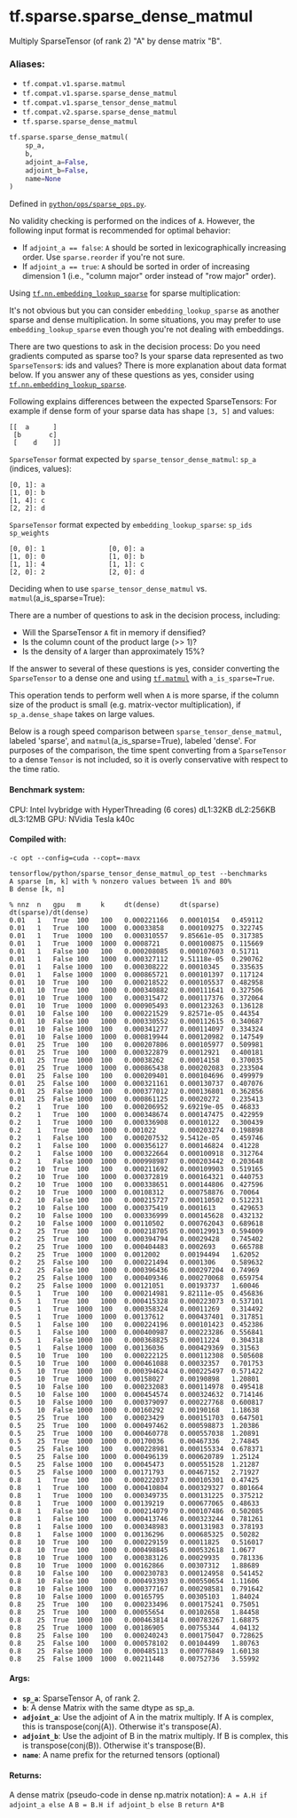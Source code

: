 <div itemscope itemtype="http://developers.google.com/ReferenceObject">
<meta itemprop="name" content="tf.sparse.sparse_dense_matmul" />
<meta itemprop="path" content="Stable" />
</div>

# tf.sparse.sparse_dense_matmul

Multiply SparseTensor (of rank 2) "A" by dense matrix "B".

### Aliases:

* `tf.compat.v1.sparse.matmul`
* `tf.compat.v1.sparse.sparse_dense_matmul`
* `tf.compat.v1.sparse_tensor_dense_matmul`
* `tf.compat.v2.sparse.sparse_dense_matmul`
* `tf.sparse.sparse_dense_matmul`

``` python
tf.sparse.sparse_dense_matmul(
    sp_a,
    b,
    adjoint_a=False,
    adjoint_b=False,
    name=None
)
```



Defined in [`python/ops/sparse_ops.py`](/code/stable/tensorflow/python/ops/sparse_ops.py).

<!-- Placeholder for "Used in" -->

No validity checking is performed on the indices of `A`.  However, the
following input format is recommended for optimal behavior:

* If `adjoint_a == false`: `A` should be sorted in lexicographically
  increasing order.  Use `sparse.reorder` if you're not sure.
* If `adjoint_a == true`: `A` should be sorted in order of increasing
  dimension 1 (i.e., "column major" order instead of "row major" order).

Using <a href="../../tf/nn/embedding_lookup_sparse.md"><code>tf.nn.embedding_lookup_sparse</code></a> for sparse multiplication:

It's not obvious but you can consider `embedding_lookup_sparse` as another
sparse and dense multiplication. In some situations, you may prefer to use
`embedding_lookup_sparse` even though you're not dealing with embeddings.

There are two questions to ask in the decision process: Do you need gradients
computed as sparse too? Is your sparse data represented as two
`SparseTensor`s: ids and values? There is more explanation about data format
below. If you answer any of these questions as yes, consider using
<a href="../../tf/nn/embedding_lookup_sparse.md"><code>tf.nn.embedding_lookup_sparse</code></a>.

Following explains differences between the expected SparseTensors:
For example if dense form of your sparse data has shape `[3, 5]` and values:

    [[  a      ]
     [b       c]
     [    d    ]]


`SparseTensor` format expected by `sparse_tensor_dense_matmul`:
 `sp_a` (indices, values):

    [0, 1]: a
    [1, 0]: b
    [1, 4]: c
    [2, 2]: d

`SparseTensor` format expected by `embedding_lookup_sparse`:
 `sp_ids`                 `sp_weights`

    [0, 0]: 1                [0, 0]: a
    [1, 0]: 0                [1, 0]: b
    [1, 1]: 4                [1, 1]: c
    [2, 0]: 2                [2, 0]: d


Deciding when to use `sparse_tensor_dense_matmul` vs.
`matmul`(a_is_sparse=True):

There are a number of questions to ask in the decision process, including:

* Will the SparseTensor `A` fit in memory if densified?
* Is the column count of the product large (>> 1)?
* Is the density of `A` larger than approximately 15%?

If the answer to several of these questions is yes, consider
converting the `SparseTensor` to a dense one and using <a href="../../tf/linalg/matmul.md"><code>tf.matmul</code></a> with
`a_is_sparse=True`.

This operation tends to perform well when `A` is more sparse, if the column
size of the product is small (e.g. matrix-vector multiplication), if
`sp_a.dense_shape` takes on large values.

Below is a rough speed comparison between `sparse_tensor_dense_matmul`,
labeled 'sparse', and `matmul`(a_is_sparse=True), labeled 'dense'.  For
purposes of the comparison, the time spent converting from a `SparseTensor` to
a dense `Tensor` is not included, so it is overly conservative with respect to
the time ratio.

#### Benchmark system:


CPU: Intel Ivybridge with HyperThreading (6 cores) dL1:32KB dL2:256KB dL3:12MB
GPU: NVidia Tesla k40c

#### Compiled with:


`-c opt --config=cuda --copt=-mavx`

```
tensorflow/python/sparse_tensor_dense_matmul_op_test --benchmarks
A sparse [m, k] with % nonzero values between 1% and 80%
B dense [k, n]

% nnz  n   gpu   m     k     dt(dense)     dt(sparse)   dt(sparse)/dt(dense)
0.01   1   True  100   100   0.000221166   0.00010154   0.459112
0.01   1   True  100   1000  0.00033858    0.000109275  0.322745
0.01   1   True  1000  100   0.000310557   9.85661e-05  0.317385
0.01   1   True  1000  1000  0.0008721     0.000100875  0.115669
0.01   1   False 100   100   0.000208085   0.000107603  0.51711
0.01   1   False 100   1000  0.000327112   9.51118e-05  0.290762
0.01   1   False 1000  100   0.000308222   0.00010345   0.335635
0.01   1   False 1000  1000  0.000865721   0.000101397  0.117124
0.01   10  True  100   100   0.000218522   0.000105537  0.482958
0.01   10  True  100   1000  0.000340882   0.000111641  0.327506
0.01   10  True  1000  100   0.000315472   0.000117376  0.372064
0.01   10  True  1000  1000  0.000905493   0.000123263  0.136128
0.01   10  False 100   100   0.000221529   9.82571e-05  0.44354
0.01   10  False 100   1000  0.000330552   0.000112615  0.340687
0.01   10  False 1000  100   0.000341277   0.000114097  0.334324
0.01   10  False 1000  1000  0.000819944   0.000120982  0.147549
0.01   25  True  100   100   0.000207806   0.000105977  0.509981
0.01   25  True  100   1000  0.000322879   0.00012921   0.400181
0.01   25  True  1000  100   0.00038262    0.00014158   0.370035
0.01   25  True  1000  1000  0.000865438   0.000202083  0.233504
0.01   25  False 100   100   0.000209401   0.000104696  0.499979
0.01   25  False 100   1000  0.000321161   0.000130737  0.407076
0.01   25  False 1000  100   0.000377012   0.000136801  0.362856
0.01   25  False 1000  1000  0.000861125   0.00020272   0.235413
0.2    1   True  100   100   0.000206952   9.69219e-05  0.46833
0.2    1   True  100   1000  0.000348674   0.000147475  0.422959
0.2    1   True  1000  100   0.000336908   0.00010122   0.300439
0.2    1   True  1000  1000  0.001022      0.000203274  0.198898
0.2    1   False 100   100   0.000207532   9.5412e-05   0.459746
0.2    1   False 100   1000  0.000356127   0.000146824  0.41228
0.2    1   False 1000  100   0.000322664   0.000100918  0.312764
0.2    1   False 1000  1000  0.000998987   0.000203442  0.203648
0.2    10  True  100   100   0.000211692   0.000109903  0.519165
0.2    10  True  100   1000  0.000372819   0.000164321  0.440753
0.2    10  True  1000  100   0.000338651   0.000144806  0.427596
0.2    10  True  1000  1000  0.00108312    0.000758876  0.70064
0.2    10  False 100   100   0.000215727   0.000110502  0.512231
0.2    10  False 100   1000  0.000375419   0.0001613    0.429653
0.2    10  False 1000  100   0.000336999   0.000145628  0.432132
0.2    10  False 1000  1000  0.00110502    0.000762043  0.689618
0.2    25  True  100   100   0.000218705   0.000129913  0.594009
0.2    25  True  100   1000  0.000394794   0.00029428   0.745402
0.2    25  True  1000  100   0.000404483   0.0002693    0.665788
0.2    25  True  1000  1000  0.0012002     0.00194494   1.62052
0.2    25  False 100   100   0.000221494   0.0001306    0.589632
0.2    25  False 100   1000  0.000396436   0.000297204  0.74969
0.2    25  False 1000  100   0.000409346   0.000270068  0.659754
0.2    25  False 1000  1000  0.00121051    0.00193737   1.60046
0.5    1   True  100   100   0.000214981   9.82111e-05  0.456836
0.5    1   True  100   1000  0.000415328   0.000223073  0.537101
0.5    1   True  1000  100   0.000358324   0.00011269   0.314492
0.5    1   True  1000  1000  0.00137612    0.000437401  0.317851
0.5    1   False 100   100   0.000224196   0.000101423  0.452386
0.5    1   False 100   1000  0.000400987   0.000223286  0.556841
0.5    1   False 1000  100   0.000368825   0.00011224   0.304318
0.5    1   False 1000  1000  0.00136036    0.000429369  0.31563
0.5    10  True  100   100   0.000222125   0.000112308  0.505608
0.5    10  True  100   1000  0.000461088   0.00032357   0.701753
0.5    10  True  1000  100   0.000394624   0.000225497  0.571422
0.5    10  True  1000  1000  0.00158027    0.00190898   1.20801
0.5    10  False 100   100   0.000232083   0.000114978  0.495418
0.5    10  False 100   1000  0.000454574   0.000324632  0.714146
0.5    10  False 1000  100   0.000379097   0.000227768  0.600817
0.5    10  False 1000  1000  0.00160292    0.00190168   1.18638
0.5    25  True  100   100   0.00023429    0.000151703  0.647501
0.5    25  True  100   1000  0.000497462   0.000598873  1.20386
0.5    25  True  1000  100   0.000460778   0.000557038  1.20891
0.5    25  True  1000  1000  0.00170036    0.00467336   2.74845
0.5    25  False 100   100   0.000228981   0.000155334  0.678371
0.5    25  False 100   1000  0.000496139   0.000620789  1.25124
0.5    25  False 1000  100   0.00045473    0.000551528  1.21287
0.5    25  False 1000  1000  0.00171793    0.00467152   2.71927
0.8    1   True  100   100   0.000222037   0.000105301  0.47425
0.8    1   True  100   1000  0.000410804   0.000329327  0.801664
0.8    1   True  1000  100   0.000349735   0.000131225  0.375212
0.8    1   True  1000  1000  0.00139219    0.000677065  0.48633
0.8    1   False 100   100   0.000214079   0.000107486  0.502085
0.8    1   False 100   1000  0.000413746   0.000323244  0.781261
0.8    1   False 1000  100   0.000348983   0.000131983  0.378193
0.8    1   False 1000  1000  0.00136296    0.000685325  0.50282
0.8    10  True  100   100   0.000229159   0.00011825   0.516017
0.8    10  True  100   1000  0.000498845   0.000532618  1.0677
0.8    10  True  1000  100   0.000383126   0.00029935   0.781336
0.8    10  True  1000  1000  0.00162866    0.00307312   1.88689
0.8    10  False 100   100   0.000230783   0.000124958  0.541452
0.8    10  False 100   1000  0.000493393   0.000550654  1.11606
0.8    10  False 1000  100   0.000377167   0.000298581  0.791642
0.8    10  False 1000  1000  0.00165795    0.00305103   1.84024
0.8    25  True  100   100   0.000233496   0.000175241  0.75051
0.8    25  True  100   1000  0.00055654    0.00102658   1.84458
0.8    25  True  1000  100   0.000463814   0.000783267  1.68875
0.8    25  True  1000  1000  0.00186905    0.00755344   4.04132
0.8    25  False 100   100   0.000240243   0.000175047  0.728625
0.8    25  False 100   1000  0.000578102   0.00104499   1.80763
0.8    25  False 1000  100   0.000485113   0.000776849  1.60138
0.8    25  False 1000  1000  0.00211448    0.00752736   3.55992
```

#### Args:


* <b>`sp_a`</b>: SparseTensor A, of rank 2.
* <b>`b`</b>: A dense Matrix with the same dtype as sp_a.
* <b>`adjoint_a`</b>: Use the adjoint of A in the matrix multiply.  If A is complex,
  this is transpose(conj(A)).  Otherwise it's transpose(A).
* <b>`adjoint_b`</b>: Use the adjoint of B in the matrix multiply.  If B is complex,
  this is transpose(conj(B)).  Otherwise it's transpose(B).
* <b>`name`</b>: A name prefix for the returned tensors (optional)


#### Returns:

A dense matrix (pseudo-code in dense np.matrix notation):
  `A = A.H if adjoint_a else A`
  `B = B.H if adjoint_b else B`
  `return A*B`
